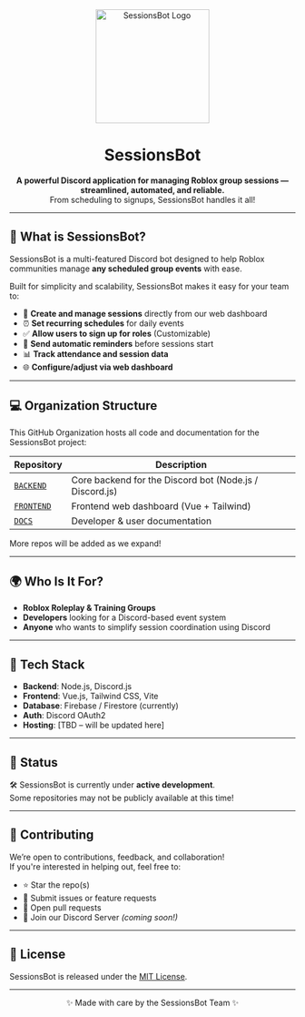 <!-- SessionsBot Organization README -->

<div align="center">

<img src="https://github.com/SessionsBot/frontend-main/blob/ecb01f3baa3070415ec8504efc494123838dce65/src/assets/sessionsBotWithText.png" alt="SessionsBot Logo" width="200" />

# SessionsBot

**A powerful Discord application for managing Roblox group sessions — streamlined, automated, and reliable.**  
From scheduling to signups, SessionsBot handles it all!

</div>

---

## 📌 What is SessionsBot?

SessionsBot is a multi-featured Discord bot designed to help Roblox communities manage **any scheduled group events** with ease.

Built for simplicity and scalability, SessionsBot makes it easy for your team to:
- 📅 **Create and manage sessions** directly from our web dashboard
- ⏰ **Set recurring schedules** for daily events
- ✅ **Allow users to sign up for roles** (Customizable)
- 🔔 **Send automatic reminders** before sessions start
- 📊 **Track attendance and session data**
- 🌐 **Configure/adjust via web dashboard**

---

## 💻 Organization Structure

This GitHub Organization hosts all code and documentation for the SessionsBot project:

| Repository | Description |
|------------|-------------|
| [`BACKEND`](https://github.com/SessionsBot/backend) | Core backend for the Discord bot (Node.js / Discord.js) |
| [`FRONTEND`](https://github.com/SessionsBot/frontend) | Frontend web dashboard (Vue + Tailwind) |
| [`DOCS`](https://github.com/SessionsBot/docs) | Developer & user documentation |

More repos will be added as we expand!

---

## 🌍 Who Is It For?

- **Roblox Roleplay & Training Groups**
- **Developers** looking for a Discord-based event system
- **Anyone** who wants to simplify session coordination using Discord

---

## 🧠 Tech Stack

- **Backend**: Node.js, Discord.js
- **Frontend**: Vue.js, Tailwind CSS, Vite
- **Database**: Firebase / Firestore (currently)
- **Auth**: Discord OAuth2
- **Hosting**: [TBD – will be updated here]

---

## 📣 Status

🛠️ SessionsBot is currently under **active development**.  
Some repositories may not be publicly available at this time!

---

## 🙌 Contributing

We’re open to contributions, feedback, and collaboration!  
If you're interested in helping out, feel free to:

- ⭐ Star the repo(s)
- 🐛 Submit issues or feature requests
- 🔧 Open pull requests
- 💬 Join our Discord Server  *(coming soon!)*

---

## 📄 License

SessionsBot is released under the [MIT License](https://choosealicense.com/licenses/mit/).

---

<div align="center">

✨ Made with care by the SessionsBot Team ✨

</div>

